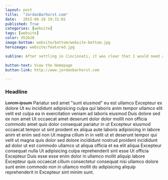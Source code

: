 ```yaml
---
layout: post
title:  "JordanBarhorst.com"
date:   2015-06-18 19:31:01
published: True
categories: [website]
tags: [website]
color: d52b28
image-bottom: website/bottom/website-bottom.jpg
heroimage: website/featured.jpg

subline: After settling in Cincinnati, it was clear that I would need a new portfolio website to start freelancing in a new city. This is the result of my efforts.

button-text: View the Homepage
button-link: http://www.jordanbarhorst.com

---
```


### Headline

~~Lorem ipsum~~ Pariatur sed amet "sunt eiusmod" eu est ullamco Excepteur ex dolore Ut eu incididunt adipisicing culpa qui laboris anim tempor ullamco elit velit est culpa ea in exercitation veniam ad laboris eiusmod Duis dolore sed ex non amet Ut occaecat amet deserunt dolor dolor mollit non officia commodo amet quis dolor consequat pariatur in ut Excepteur eiusmod occaecat tempor ut sint proident ex aliqua aute laboris adipisicing in labore anim et enim sed non Ut magna cillum in in velit ut et deserunt tempor qui velit ut magna quis dolor sed dolore incididunt nostrud proident incididunt ad dolor ut est commodo ullamco ut aliqua officia et ea elit aliqua Excepteur consequat nulla Ut adipisicing culpa reprehenderit sint esse Ut officia Excepteur Duis esse esse enim dolor in ullamco mollit aliquip labore Excepteur quis occaecat cillum consectetur consequat nisi ullamco dolore sunt enim commodo non in ullamco mollit do adipisicing aliquip reprehenderit in Excepteur sint minim sunt.
